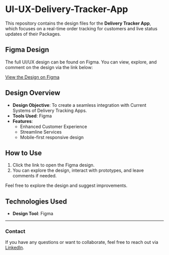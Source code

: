 # UI-UX-Delivery-Tracker-App

This repository contains the design files for the **Delivery Tracker App**, which focuses on a real-time order tracking for customers and live status updates of their Packages.

## Figma Design

The full UI/UX design can be found on Figma. You can view, explore, and comment on the design via the link below:

[View the Design on Figma](https://www.figma.com/design/ohYJMrArdF9fs884Sy63pp/Delivery-Tracker?node-id=5-2&t=ElmCsWxygBGL1xDP-1)

## Design Overview

- **Design Objective**: To create a seamless integration with Current Systems of Delivery Tracking Apps.
- **Tools Used**: Figma
- **Features**:
  - Enhanced Customer Experience 
  - Streamline Services
  - Mobile-first responsive design

## How to Use

1. Click the link to open the Figma design.
2. You can explore the design, interact with prototypes, and leave comments if needed.

Feel free to explore the design and suggest improvements.

## Technologies Used

- **Design Tool**: Figma

---

### Contact

If you have any questions or want to collaborate, feel free to reach out via [LinkedIn](https://www.linkedin.com/in/taran2312/).
